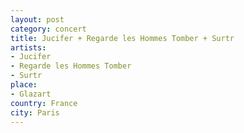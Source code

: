 ```yaml
---
layout: post
category: concert
title: Jucifer + Regarde les Hommes Tomber + Surtr
artists: 
- Jucifer
- Regarde les Hommes Tomber
- Surtr
place: 
- Glazart
country: France
city: Paris
---
```


